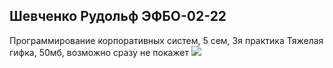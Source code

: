 ## Шевченко Рудольф ЭФБО-02-22
Программирование корпоративных систем, 5 сем, 3я практика
Тяжелая гифка, 50мб, возможно сразу не покажет 
![](photo/final.gif)
